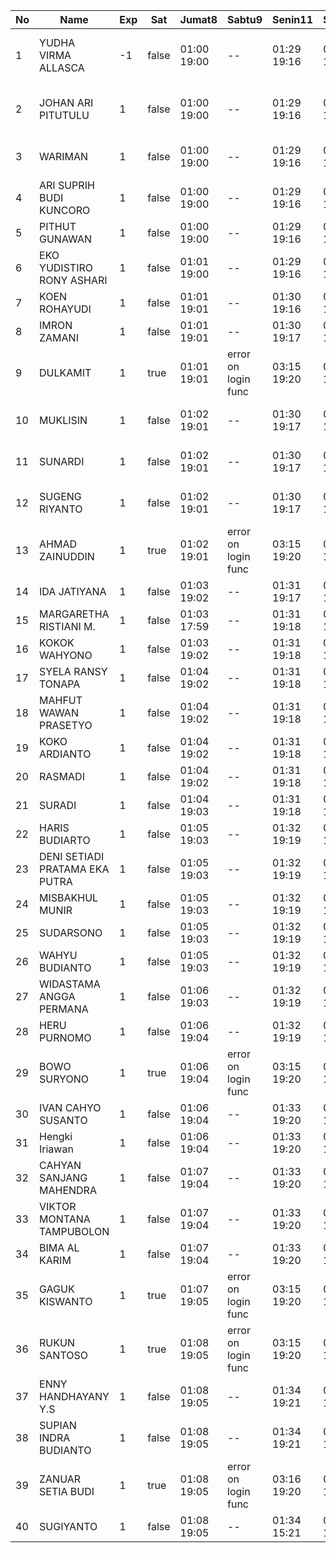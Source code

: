 | No | Name | Exp | Sat | Jumat8 | Sabtu9 | Senin11 | Selasa12 | Rabu13 | Kamis14 | Jumat15 | Sabtu16 | Senin18 | 19 | Selasa19 | Rabu20 | Kamis21 | 22 | Jumat22 | Sabtu23 | 25 | Senin25 | Selasa26 | Rabu27 |
|-----|-----|-----|-----|-----|-----|-----|-----|-----|-----|-----|-----|-----|-----|-----|-----|-----|-----|-----|-----|-----|-----|-----|-----|
| 1 | YUDHA VIRMA ALLASCA | -1 | false | 01:00 19:00 | -- | 01:29 19:16 | 01:25 19:28 | 01:01 19:09 | 01:10 19:17 | 01:10 19:11 | -- | 01:29 19:02 | error on login func | 03:26 19:28 | 01:25 19:12 | 01:24 19:12 | error on login func | 03:09 19:11 | -- | error on login func | 03:22 19:25 | 01:10 19:03 | 01:25 - |
| 2 | JOHAN ARI PITUTULU | 1 | false | 01:00 19:00 | -- | 01:29 19:16 | 01:25 19:28 | 01:01 19:09 | 01:10 19:17 | 01:10 19:11 | -- | 01:29 19:02 | error on login func | 03:26 19:28 | 01:25 19:12 | 01:24 19:12 | error on login func | 03:09 19:11 | -- | 01:19 19:25 | 01:10 19:03 | 01:25 - |
| 3 | WARIMAN | 1 | false | 01:00 19:00 | -- | 01:29 19:16 | 01:25 19:28 | 01:01 19:09 | 01:10 19:17 | 01:10 19:11 | -- | 01:29 19:02 | 01:19 19:28 | 01:25 19:12 | 01:24 19:12 | error on login func | 03:09 19:11 | -- | 01:19 19:25 | 01:10 19:03 | 01:25 - |
| 4 | ARI SUPRIH BUDI KUNCORO | 1 | false | 01:00 19:00 | -- | 01:29 19:16 | 01:25 19:28 | 01:01 19:09 | 01:10 19:17 | 01:10 19:11 | -- | 01:29 19:02 | 01:19 19:28 | 01:25 19:12 | 01:24 19:12 | error on login func | 03:09 19:11 | -- | 01:20 19:25 | 01:10 19:03 | 01:25 - |
| 5 | PITHUT GUNAWAN | 1 | false | 01:00 19:00 | -- | 01:29 19:16 | 01:25 19:28 | 01:01 19:09 | 01:10 19:17 | 01:10 19:11 | -- | 01:29 19:02 | 01:19 19:28 | 01:25 19:12 | 01:24 19:12 | 01:19 19:11 | -- | 01:20 19:25 | 01:10 19:03 | 01:25 - |
| 6 | EKO YUDISTIRO RONY ASHARI | 1 | false | 01:01 19:00 | -- | 01:29 19:16 | 01:25 19:28 | 01:01 19:09 | 01:10 19:17 | 03:15 19:11 | -- | 01:29 19:02 | 01:19 19:28 | 01:25 19:12 | 01:24 19:12 | 01:19 19:11 | -- | 01:20 19:25 | 01:10 19:03 | 01:25 - |
| 7 | KOEN ROHAYUDI | 1 | false | 01:01 19:01 | -- | 01:30 19:16 | 01:25 19:29 | 01:01 19:09 | 01:10 19:17 | 03:15 19:11 | -- | 01:29 19:02 | 01:19 19:29 | 01:26 19:12 | 01:24 19:12 | 01:19 19:12 | -- | 01:20 19:25 | 01:10 19:04 | 01:25 - |
| 8 | IMRON ZAMANI | 1 | false | 01:01 19:01 | -- | 01:30 19:17 | 01:26 19:29 | 01:02 19:10 | 01:11 19:18 | 03:16 19:12 | -- | 01:30 19:03 | 01:19 19:29 | 01:26 19:13 | 01:25 19:13 | 01:19 19:12 | -- | 01:20 19:26 | 01:11 19:04 | 01:26 - |
| 9 | DULKAMIT | 1 | true | 01:01 19:01 | error on login func | 03:15 19:20 | 01:30 19:17 | 01:26 19:29 | 01:02 19:10 | 01:11 19:18 | 03:16 19:12 | 01:07 19:15 | 01:30 19:03 | 01:20 19:29 | 01:26 19:13 | 01:25 19:13 | 01:19 19:12 | 01:10 19:12 | 01:20 19:26 | error on login func | 03:06 19:04 | 01:26 - |
| 10 | MUKLISIN | 1 | false | 01:02 19:01 | -- | 01:30 19:17 | 01:26 19:29 | 01:02 19:10 | 01:11 19:18 | 03:16 19:12 | -- | 01:30 19:03 | 01:20 19:29 | 01:26 19:13 | 01:25 19:13 | 01:19 19:12 | -- | 01:20 19:26 | error on login func | 03:06 19:04 | 01:26 - |
| 11 | SUNARDI | 1 | false | 01:02 19:01 | -- | 01:30 19:17 | 01:26 19:29 | 01:02 19:10 | 01:11 19:18 | 03:16 19:12 | -- | 01:30 19:03 | 01:20 19:29 | 01:26 19:13 | 01:25 19:13 | 01:20 19:12 | -- | 01:21 19:26 | error on login func | 03:06 19:04 | 01:26 - |
| 12 | SUGENG RIYANTO | 1 | false | 01:02 19:01 | -- | 01:30 19:17 | 01:26 19:29 | 01:02 19:10 | 01:11 19:18 | 03:16 19:12 | -- | 01:30 19:03 | 01:20 19:29 | 01:26 19:13 | 01:25 19:13 | 01:20 19:12 | -- | 01:21 19:26 | error on login func | 03:06 19:04 | 01:26 - |
| 13 | AHMAD ZAINUDDIN | 1 | true | 01:02 19:01 | error on login func | 03:15 19:20 | 01:30 19:17 | 01:27 19:29 | 01:02 19:10 | 01:11 19:18 | 03:16 19:12 | 01:07 19:15 | 01:30 19:03 | 01:20 19:30 | 01:26 19:13 | 01:25 19:13 | 01:20 19:12 | 01:10 19:12 | 01:21 19:26 | 01:19 19:04 | 01:26 - |
| 14 | IDA JATIYANA | 1 | false | 01:03 19:02 | -- | 01:31 19:17 | 01:27 19:30 | 01:02 19:10 | 01:11 19:18 | 03:16 19:13 | -- | 01:30 19:03 | 01:20 19:30 | 01:27 19:13 | 01:25 19:14 | 01:20 19:12 | -- | 01:21 19:26 | 01:19 19:05 | 01:26 - |
| 15 | MARGARETHA RISTIANI M. | 1 | false | 01:03 17:59 | -- | 01:31 19:18 | 01:28 19:30 | 01:03 19:11 | 01:12 19:19 | 03:17 19:13 | -- | 01:31 19:04 | 01:20 19:30 | 01:27 19:14 | 01:26 19:14 | 01:20 19:13 | -- | 01:21 19:27 | 01:19 19:05 | 01:27 - |
| 16 | KOKOK WAHYONO | 1 | false | 01:03 19:02 | -- | 01:31 19:18 | 01:28 19:30 | 01:03 19:11 | 01:12 19:19 | 03:17 19:13 | -- | 01:31 19:04 | 01:21 19:30 | 01:27 19:14 | 01:26 19:14 | 01:20 19:13 | -- | 01:21 19:27 | 01:19 19:05 | 01:27 - |
| 17 | SYELA RANSY TONAPA | 1 | false | 01:04 19:02 | -- | 01:31 19:18 | 01:28 19:30 | 01:03 19:11 | 03:11 19:19 | 03:17 19:13 | -- | 01:31 19:04 | 01:21 19:30 | 01:27 19:14 | 01:26 19:14 | 01:20 19:13 | -- | 01:21 19:27 | 01:20 19:05 | 01:27 - |
| 18 | MAHFUT WAWAN PRASETYO | 1 | false | 01:04 19:02 | -- | 01:31 19:18 | 01:28 19:30 | 01:03 19:11 | 03:11 19:19 | 03:17 19:13 | -- | 01:31 19:04 | 01:21 19:30 | 01:27 19:14 | 01:26 19:14 | 01:21 19:13 | -- | 01:22 19:27 | 01:20 19:05 | 01:27 - |
| 19 | KOKO ARDIANTO | 1 | false | 01:04 19:02 | -- | 01:31 19:18 | 01:28 19:30 | 01:03 19:11 | 03:11 19:19 | 03:17 19:13 | -- | 01:31 19:04 | 01:21 19:30 | 01:27 19:14 | 01:26 19:14 | 01:21 19:13 | -- | 01:22 19:27 | 01:20 19:05 | 01:27 - |
| 20 | RASMADI | 1 | false | 01:04 19:02 | -- | 01:31 19:18 | 01:28 19:30 | 01:03 19:11 | 03:11 19:19 | 03:17 19:13 | -- | 01:31 19:04 | 01:21 19:31 | 01:27 19:14 | 01:26 19:14 | 01:21 19:13 | -- | 01:22 19:27 | 01:20 19:06 | 01:27 - |
| 21 | SURADI | 1 | false | 01:04 19:03 | -- | 01:31 19:18 | 01:28 19:31 | 01:03 19:11 | 03:11 19:19 | 03:17 19:14 | -- | 01:31 19:04 | 01:21 19:31 | 01:28 19:14 | 01:26 19:15 | 01:21 19:14 | -- | 01:22 19:27 | 01:20 19:06 | 01:27 - |
| 22 | HARIS BUDIARTO | 1 | false | 01:05 19:03 | -- | 01:32 19:19 | 01:28 19:31 | 01:04 19:12 | 03:11 19:20 | 03:18 19:14 | -- | 01:32 19:05 | 01:22 19:31 | 01:28 19:15 | 01:27 19:15 | 01:21 19:14 | -- | 01:22 19:28 | 01:20 19:06 | 01:28 - |
| 23 | DENI SETIADI PRATAMA EKA PUTRA | 1 | false | 01:05 19:03 | -- | 01:32 19:19 | 01:29 19:31 | 01:04 19:12 | 03:12 19:20 | 03:18 19:14 | -- | 01:32 19:05 | 01:22 19:31 | 01:28 19:15 | 01:27 19:15 | 01:21 19:14 | -- | 01:22 19:28 | 01:21 19:06 | 01:28 - |
| 24 | MISBAKHUL MUNIR | 1 | false | 01:05 19:03 | -- | 01:32 19:19 | 01:29 19:31 | 01:04 19:12 | 03:12 19:20 | 03:18 19:14 | -- | 01:32 19:05 | 01:22 19:31 | 01:28 19:15 | 01:27 19:15 | 01:21 19:14 | -- | 01:22 19:28 | 01:21 19:06 | 01:28 - |
| 25 | SUDARSONO | 1 | false | 01:05 19:03 | -- | 01:32 19:19 | 01:29 19:31 | 01:04 19:12 | 03:12 19:20 | 03:18 19:14 | -- | 01:32 19:05 | 01:22 19:31 | 01:28 19:15 | 01:27 19:15 | 01:22 19:14 | -- | 01:23 19:28 | 01:21 19:06 | 01:28 - |
| 26 | WAHYU BUDIANTO | 1 | false | 01:05 19:03 | -- | 01:32 19:19 | 01:29 19:31 | 01:04 19:12 | 03:12 19:20 | 03:18 19:14 | -- | 01:32 19:05 | 01:22 19:31 | 01:28 19:15 | 01:27 19:15 | 01:22 19:14 | -- | 01:23 19:28 | 01:21 19:06 | 01:28 - |
| 27 | WIDASTAMA ANGGA PERMANA | 1 | false | 01:06 19:03 | -- | 01:32 19:19 | 01:29 19:32 | 01:04 19:12 | 03:12 19:20 | 03:18 19:14 | -- | 01:32 19:05 | 01:22 19:32 | 01:28 19:15 | 01:27 19:15 | 01:22 19:14 | -- | 01:23 19:28 | 01:21 19:07 | 01:28 - |
| 28 | HERU PURNOMO | 1 | false | 01:06 19:04 | -- | 01:32 19:19 | 01:29 19:32 | 01:04 19:12 | 03:12 19:20 | 03:18 19:15 | -- | 01:32 19:05 | 01:22 19:32 | 01:29 19:15 | 01:27 19:16 | 01:22 19:15 | -- | 01:23 19:28 | 01:21 19:07 | 01:28 - |
| 29 | BOWO SURYONO | 1 | true | 01:06 19:04 | error on login func | 03:15 19:20 | 01:33 19:20 | 01:29 19:32 | 01:04 19:13 | 03:12 19:21 | 03:18 19:15 | 01:07 19:15 | 01:33 19:06 | 01:22 19:32 | 01:29 19:16 | 01:28 19:16 | 01:22 19:15 | 01:10 19:12 | 01:23 19:29 | 01:21 19:07 | 01:29 - |
| 30 | IVAN CAHYO SUSANTO | 1 | false | 01:06 19:04 | -- | 01:33 19:20 | 01:30 19:32 | 01:05 19:13 | 03:13 19:21 | 03:19 19:15 | -- | 01:33 19:06 | 01:23 19:32 | 01:29 19:16 | 01:28 19:16 | 01:22 19:15 | -- | 01:23 19:29 | 01:22 19:07 | 01:29 - |
| 31 | Hengki Iriawan | 1 | false | 01:06 19:04 | -- | 01:33 19:20 | 01:30 19:32 | 01:05 19:13 | 03:13 19:21 | 03:19 19:15 | -- | 01:34 19:06 | 01:23 19:32 | 01:29 19:16 | 01:28 19:16 | 01:22 19:15 | -- | 01:23 19:29 | 01:22 19:07 | 01:29 - |
| 32 | CAHYAN SANJANG MAHENDRA | 1 | false | 01:07 19:04 | -- | 01:33 19:20 | 01:30 19:32 | 01:05 19:13 | 03:13 19:21 | 03:19 19:15 | -- | 01:34 19:06 | 01:23 19:32 | 01:29 19:16 | 01:28 19:16 | 01:23 19:15 | -- | 01:24 19:29 | 01:22 19:07 | 01:29 - |
| 33 | VIKTOR MONTANA TAMPUBOLON | 1 | false | 01:07 19:04 | -- | 01:33 19:20 | 01:30 19:32 | 01:05 19:13 | 03:13 19:21 | 03:20 19:15 | -- | 01:34 19:06 | 01:23 19:32 | 01:29 19:16 | 01:28 19:16 | 01:23 19:15 | -- | 01:24 19:29 | 01:22 19:07 | 01:29 - |
| 34 | BIMA AL KARIM | 1 | false | 01:07 19:04 | -- | 01:33 19:20 | 01:30 19:33 | 01:05 19:13 | 03:13 19:21 | 03:20 19:15 | -- | 01:34 19:06 | 01:23 19:33 | 01:29 19:16 | 01:28 19:16 | 01:23 19:16 | -- | 01:24 19:29 | 01:22 19:08 | 01:29 - |
| 35 | GAGUK KISWANTO | 1 | true | 01:07 19:05 | error on login func | 03:15 19:20 | 01:33 19:20 | 01:30 19:33 | 01:05 19:13 | 03:13 19:21 | 03:20 19:16 | 01:07 19:15 | 01:34 19:06 | 01:23 19:33 | 01:30 19:17 | 01:28 19:17 | 01:23 19:16 | 01:10 19:12 | 01:24 19:29 | 01:22 19:08 | 01:29 - |
| 36 | RUKUN SANTOSO | 1 | true | 01:08 19:05 | error on login func | 03:15 19:20 | 01:34 19:21 | 01:30 19:33 | 01:05 19:14 | 03:13 19:22 | 03:20 19:16 | 01:07 19:15 | 01:34 19:07 | 01:23 19:33 | 01:30 19:17 | 01:29 19:17 | 01:23 19:16 | 01:10 19:12 | 01:24 19:30 | 01:22 19:08 | 01:30 - |
| 37 | ENNY HANDHAYANY Y.S | 1 | false | 01:08 19:05 | -- | 01:34 19:21 | 01:31 19:33 | 01:06 19:14 | 03:14 19:22 | 03:20 19:16 | -- | 01:35 19:07 | 01:24 19:33 | 01:30 19:17 | 01:29 19:17 | 01:23 19:16 | -- | 01:24 19:30 | 01:23 19:08 | 01:30 - |
| 38 | SUPIAN INDRA BUDIANTO | 1 | false | 01:08 19:05 | -- | 01:34 19:21 | 01:31 19:33 | 01:06 19:14 | 03:14 19:22 | 03:20 19:16 | -- | 01:35 19:07 | 01:24 19:33 | 01:30 19:17 | 01:29 19:17 | 01:23 19:16 | -- | 01:24 19:30 | 01:23 19:08 | 01:30 - |
| 39 | ZANUAR SETIA BUDI | 1 | true | 01:08 19:05 | error on login func | 03:16 19:20 | 01:34 19:21 | 01:31 19:33 | 01:06 19:14 | 03:14 19:22 | 03:21 19:16 | 01:07 19:15 | 01:35 19:07 | 01:24 19:33 | 01:30 19:17 | 01:29 19:17 | 01:23 19:16 | error on login func | 03:02 19:12 | 01:25 19:30 | 01:23 19:08 | 01:30 - |
| 40 | SUGIYANTO | 1 | false | 01:08 19:05 | -- | 01:34 15:21 | 01:31 19:34 | 01:06 19:14 | 03:14 16:08 | 03:21 16:01 | -- | 01:35 19:07 | 01:24 18:50 | 01:30 17:37 | 01:29 16:17 | 01:24 17:27 | -- | 01:25 19:30 | 01:23 18:31 | 01:30 - |
